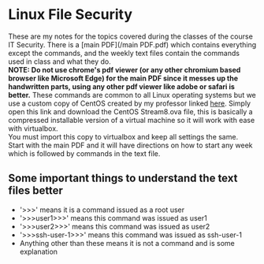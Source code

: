 # Linux File Security

These are my notes for the topics covered during the classes of the course IT Security. There is a [main PDF](/main PDF.pdf) which contains everything except the commands, and the weekly text files contain the commands used in class and what they do.  
**NOTE: Do not use chrome's pdf viewer (or any other chromium based browser like Microsoft Edge) for the main PDF since it messes up the handwritten parts, using any other pdf viewer like adobe or safari is better.**
These commands are common to all Linux operating systems but we use a custom copy of CentOS created by my professor linked [here](https://drive.google.com/file/d/13KQ0yzS99wd4oZcjUcdPVwn0VXd1pydB/view?usp=sharing). Simply open this link and download the CentOS Stream8.ova file, this is basically a compressed installable version of a virtual machine so it will work with ease with virtualbox.  
You must import this copy to virtualbox and keep all settings the same.  
Start with the main PDF and it will have directions on how to start any week which is followed by commands in the text file. 

## Some important things to understand the text files better
- '>>>' means it is a command issued as a root user
- '>>>user1>>>' means this command was issued as user1
- '>>>user2>>>' means this command was issued as user2
- '>>>ssh-user-1>>>' means this command was issued as ssh-user-1
- Anything other than these means it is not a command and is some explanation

